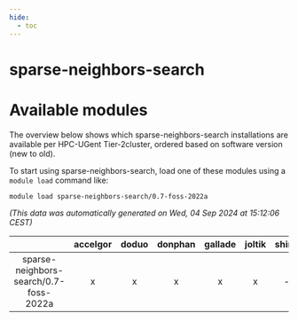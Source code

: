 ```yaml
---
hide:
  - toc
---
```


sparse-neighbors-search
=======================

# Available modules


The overview below shows which sparse-neighbors-search installations are available per HPC-UGent Tier-2cluster, ordered based on software version (new to old).

To start using sparse-neighbors-search, load one of these modules using a `module load` command like:

```shell
module load sparse-neighbors-search/0.7-foss-2022a
```

*(This data was automatically generated on Wed, 04 Sep 2024 at 15:12:06 CEST)*  

| |accelgor|doduo|donphan|gallade|joltik|shinx|skitty|
| :---: | :---: | :---: | :---: | :---: | :---: | :---: | :---: |
|sparse-neighbors-search/0.7-foss-2022a|x|x|x|x|x|-|x|
